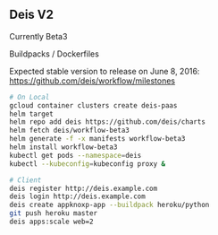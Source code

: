##  Deis V2

Currently Beta3

Buildpacks / Dockerfiles

Expected stable version to release on June 8, 2016: https://github.com/deis/workflow/milestones

```sh
# On Local
gcloud container clusters create deis-paas
helm target
helm repo add deis https://github.com/deis/charts
helm fetch deis/workflow-beta3
helm generate -f -x manifests workflow-beta3
helm install workflow-beta3
kubectl get pods --namespace=deis
kubectl --kubeconfig=kubeconfig proxy &

# Client
deis register http://deis.example.com
deis login http://deis.example.com
deis create appknoxp-app --buildpack heroku/python
git push heroku master
deis apps:scale web=2
```
